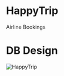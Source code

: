 # HappyTrip
Airline Bookings
# DB Design

![HappyTrip](https://user-images.githubusercontent.com/45842335/140471659-a77b8625-07b7-4e3f-bb34-e6e423e8e295.jpg)
